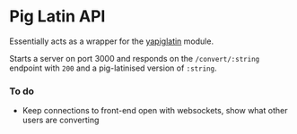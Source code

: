 # Pig Latin API

Essentially acts as a wrapper for the [yapiglatin](https://github.com/tomruttle/node-yapiglatin) module.

Starts a server on port 3000 and responds on the `/convert/:string` endpoint with `200` and a pig-latinised version of `:string`.

### To do

  - Keep connections to front-end open with websockets, show what other users are converting

